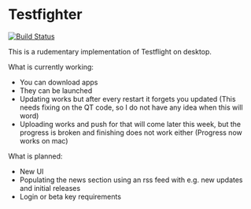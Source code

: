 Testfighter
============

[![Build Status](https://travis-ci.org/DJLectr0/Testfighter.svg)](https://travis-ci.org/DJLectr0/BetaLauncher)

This is a rudementary implementation of Testflight on desktop.

What is currently working:

- You can download apps
- They can be launched
- Updating works but after every restart it forgets you updated (This needs fixing on the QT code, so I do not have any idea when this will word)
- Uploading works and push for that will come later this week, but the progress is broken and finishing does not work either (Progress now works on mac)

What is planned:

- New UI
- Populating the news section using an rss feed with e.g. new updates and initial releases
- Login or beta key requirements
